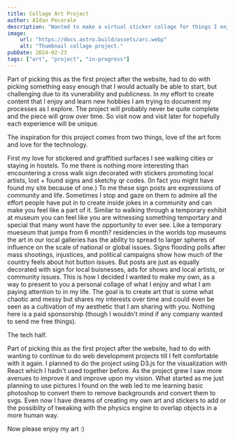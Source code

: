 ```yaml
---
title: Collage Art Project
author: AIdan Pecorale
description: "Wanted to make a virtual sticker collage for things I enjoy."
image:
    url: "https://docs.astro.build/assets/arc.webp"
    alt: "Thumbnail collage project."
pubDate: 2024-02-23
tags: ["art", "project", "in-progress"]
---
```

Part of picking this as the first project after the website,<!-- (starting it while I was still working on the site)--> had to do with picking something easy enough that I would actually be able to start, but challenging due to its vunerability and publicness. In my effort to create content that I enjoy and learn new hobbies I am trying to document my processes as I explore.<!--There is of course hopefully a monetary aspect of me doing this at some point in the future.--> The project will probably never be quite complete and the piece will grow over time. So visit now and visit later for hopefully each experience will be unique.

<!--The motivation for making some art is based in the idea that I am tired of leaving projects in a half finised state. Often in the working world art and design are left for later. What I mean is most projects I work on never look perfect because I'd often run out of time when I came to perfecting the look of something before I was required to submit my work or had to work on something else. This project is a nod to that as I am sure it will never be quite complete. This description will change over time and the art piece will grow and shrink. Even the way you experience it will be unique. -->

The inspiration for this project comes from two things, love of the art form and love for the technology. 

First my love for stickered and graffitied surfaces I see walking cities or staying in hostels.
 To me there is nothing more interesting than encountering a cross walk sign decorated with stickers promoting local artists, lost + found signs and sketchy qr codes. <!--extended version -> signs of local buisnesses, brand logos, art, ads for tutors or baby and pet sitters, local shows or performances, missing items, lost pets, missed connections, items for sale, apartment ads, current events or political messages. --> (In fact you might have found my site because of one.)  <!--If I ever have the courage/get around to making my own stickers.--> To me these sign posts are expressions of community and life. 
 Sometimes I stop and gaze on them to admire all the effort people have put in to create inside jokes in a community and can make you feel like a part of it. Similar to walking through a temporary exhibit at museum you can feel like you are witnessing something temportary and special that many wont have the opportunity to ever see. Like a temporary mueseum that jumps from 6 month? residencies in the worlds top museums the art in our local galleries has the ability to spread to larger spheres of influence on the scale of national or global issues. Signs flooding polls after mass shootings, injustices, and political campaigns show how much of the country feels about hot button issues. <!-- extended version -> issues of police brutality, war in ukraine or the Isreal/Gaza issues (2022-2024), covid (2020-2024), Trump/Hillary/Biden (2016-2024) LGBTQA+ (2016-2024), reproductive rights (2018?-2024), pot legalization (?-2024), or climate change (?-2024) --> But posts are just as equally decorated with sign for local buisnesses, ads for shows and local artists, or community issues. <!-- extended version -> baby sitters, dog walkers, pet sitters, apartments, missed connections, items for sale, lost dogs, missing jewlery, and other inside jokes -->
 This is how I decided I wanted to make my own, as a way to present to you a personal collage of what I enjoy and what I am paying attention to in my life. The goal is to create art that is some what chaotic and messy but shares my interests over time and could even be seen as a cultivation of my aesthetic that I am sharing with you. Nothing here is a paid sponsorship (though I wouldn't mind if any company wanted to send me free things). <!--When I add an image it is an endorsement of an interest. --> <!--I might add images of hobbies, books, movies/tv,  brand logos, video games, youtube channels, and art I have created or like. -->
 <!--Below I have attached a gallary section to show off some pieces I have found in the wild.-->
 <!--Also please feel free to send me submissions from your community to my X @______ -->

The tech half.
 <!--D3, Building a physics engine?-->
 Part of picking this as the first project after the website,<!--(starting it while I was still working on the site)--> had to do with wanting to continue to do web development projects till I felt comfortable with it again. I planned to do the project using D3.js for the visualization with React which I hadn't used together before. As the project grew I saw more avenues to improve it and improve upon my vision. What started as me just planning to use pictures I found on the web led to me learning basic photoshop to convert them to remove backgrounds and convert them to svgs. Even now I have dreams of creating my own art and stickers <!--(maybe even modifying the aestechtic add wear or age like a real street post would have, ooh I get tingles thinking about it)--> to add or the possiblity of tweaking with the physics engine to overlap objects in a more human way<!-- (covering whitespaces or overlapping corners)-->.

Now please enjoy my art :)